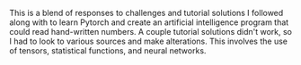 This is a blend of responses to challenges and tutorial solutions I followed along with to learn Pytorch and create an artificial intelligence program that could read hand-written numbers. A couple tutorial solutions didn't work, so I had to look to various sources and make alterations. This involves the use of tensors, statistical functions, and neural networks.
